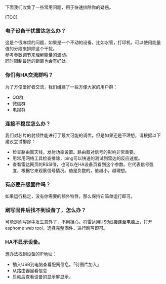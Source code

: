 下面我们收集了一些常用问题，用于快速排除你的疑惑。  

[TOC]

### 电子设备干扰雷达怎么办？
这是个很麻烦的问题，如果是一个不动的设备，比如水管，打印机，可以使用能量值的分段来排除这个干扰。  
参考参数调节来理解能量的波动。  
同时限制最远的距离也会有好处。  

### 你们有HA交流群吗？

为了方便爱好者交流，我们组建了一些方便大家的用户群：
- QQ群
- 微信群
- 电报群

### 连接不稳定怎么办？

我们对芯片的射频性能进行了最大可能的调优，但是如果还是不理想，请根据以下建议尝试排除：

- 检查路由器天线，发射功率设置。路由器对信号的影响非常重要。
- 用常用网络工具检查排除，ping可以快速的测试到雷达的反应速度。
- 查看雷达网页的RSSI值，也可以在HA设备页看到这个参数。它代表信号强度，根据它来观察信号情况。值是负数的，值越小。越理想。

### 有必要升级固件吗？

如果运行稳定，没有你需要的额外特性，那么保持它简单运行即可。  

### 刷写固件后找不到设备了，怎么办？

可能是刷写途中发生意外了，不用担心。将雷达用USB线接连至电脑上，打开esphome web tool，选择完整固件，进行刷写即可。  

### HA不显示设备。

想办法找到设备的IP地址：
- 插入USB到电脑查看配网信息。「待图片加入」
- 从路由器里看信息
- 启动后查看设备的显示屏显示。

